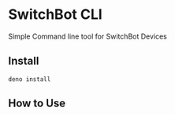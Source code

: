 # SwitchBot CLI

Simple Command line tool for SwitchBot Devices

## Install

```shell
deno install 

```

## How to Use

